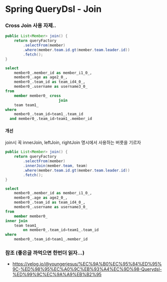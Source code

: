 # Spring QueryDsl - Join

### Cross Join 사용 자제..
```java
public List<Member> join() {
    return queryFactory
        .selectFrom(member)
        .where(member.team.id.gt(member.team.leader.id))
        .fetch();
}
```
```sql
select
    member0_.member_id as member_i1_0_,
    member0_.age as age2_0_,
    member0_.team_id as team_id4_0_,
    member0_.username as username3_0_
from
    member member0_ cross
                        join
    team team1_
where
    member0_.team_id=team1_.team_id
  and member0_.team_id>team1_.member_id
```
#### 개선
join시 꼭 innerJoin, leftJoin, rightJoin 명시에서 사용하는 버릇을 기르자
```java
public List<Member> join() {
    return queryFactory
        .selectFrom(member)
        .innerJoin(member.team, team)
        .where(member.team.id.gt(member.team.leader.id))
        .fetch();
}
```
```sql
select
    member0_.member_id as member_i1_0_,
    member0_.age as age2_0_,
    member0_.team_id as team_id4_0_,
    member0_.username as username3_0_ 
from
    member member0_ 
inner join
    team team1_ 
        on member0_.team_id=team1_.team_id 
where
    member0_.team_id>team1_.member_id
```

### 참조 (좋은글 까먹으면 한번더 읽자...)
* https://velog.io/@youngerjesus/%EC%9A%B0%EC%95%84%ED%95%9C-%ED%98%95%EC%A0%9C%EB%93%A4%EC%9D%98-Querydsl-%ED%99%9C%EC%9A%A9%EB%B2%95